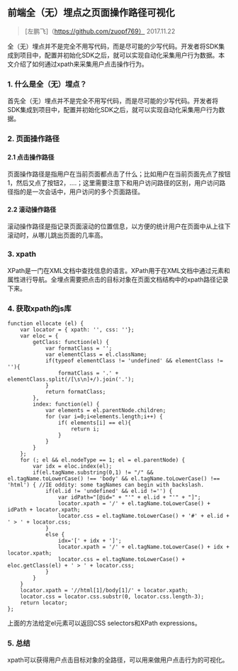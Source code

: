 ## 前端全（无）埋点之页面操作路径可视化

> [左鹏飞]（https://github.com/zuopf769）   2017.11.22


全（无）埋点并不是完全不用写代码，而是尽可能的少写代码。开发者将SDK集成到项目中，配置并初始化SDK之后，就可以实现自动化采集用户行为数据。本文介绍了如何通过xpath来采集用户点击操作行为。


### 1. 什么是全（无）埋点？

首先全（无）埋点并不是完全不用写代码，而是尽可能的少写代码。开发者将SDK集成到项目中，配置并初始化SDK之后，就可以实现自动化采集用户行为数据。

### 2. 页面操作路径


#### 2.1 点击操作路径

页面操作路径是指用户在当前页面都点击了什么；比如用户在当前页面先点了按钮1，然后又点了按钮2，....；这里需要注意下和用户访问路径的区别，用户访问路径指的是一次会话中，用户访问的多个页面路径。


#### 2.2 滚动操作路径

滚动操作路径是指记录页面滚动的位置信息，以方便的统计用户在页面中从上往下滚动时，从哪儿跳出页面的几率高。


### 3. xpath

XPath是一门在XML文档中查找信息的语言。XPath用于在XML文档中通过元素和属性进行导航。全埋点需要把点击的目标对象在页面文档结构中的xpath路径记录下来。


### 4. 获取xpath的js库

```
function ellocate (el) {
    var locator = { xpath: '', css: ''};
    var eloc = {
        getClass: function(el) {
            var formatClass = '';
            var elementClass = el.className;
            if(typeof elementClass != 'undefined' && elementClass != ''){
                formatClass = '.' + elementClass.split(/[\s\n]+/).join('.');
            }
            return formatClass;
        },
        index: function(el) {
            var elements = el.parentNode.children;
            for (var i=0;i<elements.length;i++) {
                if( elements[i] == el){
                    return i;
                }   
            }
        }
    };
    for (; el && el.nodeType == 1; el = el.parentNode) {
        var idx = eloc.index(el);
        if(el.tagName.substring(0,1) != "/" && el.tagName.toLowerCase() !== 'body' && el.tagName.toLowerCase() !== 'html') { //IE oddity: some tagNames can begin with backslash.
            if(el.id != 'undefined' && el.id !='') {
                var idPath="[@id=" + "'" + el.id + "'" + "]";
                locator.xpath = '/' + el.tagName.toLowerCase() + idPath + locator.xpath;
                locator.css = el.tagName.toLowerCase() + '#' + el.id + ' > ' + locator.css;
            }
            else {
                idx='[' + idx + ']';
                locator.xpath = '/' + el.tagName.toLowerCase() + idx + locator.xpath;
                locator.css = el.tagName.toLowerCase() + eloc.getClass(el) + ' > ' + locator.css;
            }
        }
    }
    locator.xpath = '//html[1]/body[1]/' + locator.xpath;
    locator.css = locator.css.substr(0, locator.css.length-3);
    return locator;
};
```
上面的方法给定el元素可以返回CSS selectors和XPath expressions。


### 5. 总结

xpath可以获得用户点击目标对象的全路径，可以用来做用户点击行为的可视化。




